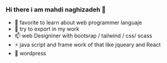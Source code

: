 ### Hi there i am  mahdi naghizadeh  👋




- 🔭 favorite to learn about web programmer languaje
- 🌱 try to export in my work
- 📫 web Designiner with bootsrap / tailwind / css/ scass
- ⚡ java script and frame work of that like jqueary and React
- 🤔 wordpress
 








<!--
**mahdinaghizade/mahdinaghizade** is a ✨ _special_ ✨ repository because its `README.md` (this file) appears on your GitHub profile.

Here are some ideas to get you started:

- 🔭 I’m currently working on ...
- 🌱 I’m currently learning ...
- 👯 I’m looking to collaborate on ...
- 🤔 I’m looking for help with ...
- 💬 Ask me about ...
- 📫 How to reach me: ...
- 😄 Pronouns: ...
- ⚡ Fun fact: ...

 I’m web developer
- 🌱 I’m currently learning about programe=mer languaje
- 👯 I’m looking to collaborate on ...
- 🤔 I’m looking for help with ...
- 💬 Ask me about ...
- 📫 How to reach me: ...
- 😄 Pronouns: ...
- ⚡ Fun fact: ...
-->
